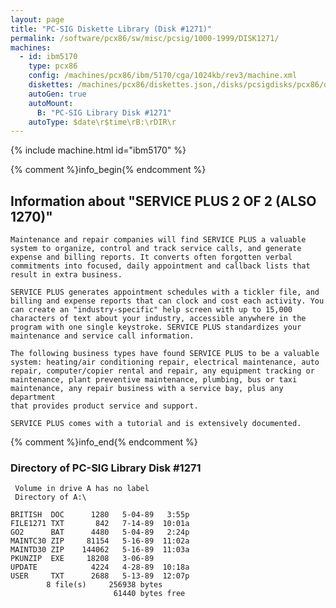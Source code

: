 ```yaml
---
layout: page
title: "PC-SIG Diskette Library (Disk #1271)"
permalink: /software/pcx86/sw/misc/pcsig/1000-1999/DISK1271/
machines:
  - id: ibm5170
    type: pcx86
    config: /machines/pcx86/ibm/5170/cga/1024kb/rev3/machine.xml
    diskettes: /machines/pcx86/diskettes.json,/disks/pcsigdisks/pcx86/diskettes.json
    autoGen: true
    autoMount:
      B: "PC-SIG Library Disk #1271"
    autoType: $date\r$time\rB:\rDIR\r
---
```


{% include machine.html id="ibm5170" %}

{% comment %}info_begin{% endcomment %}

## Information about "SERVICE PLUS 2 OF 2 (ALSO 1270)"

    Maintenance and repair companies will find SERVICE PLUS a valuable
    system to organize, control and track service calls, and generate
    expense and billing reports. It converts often forgotten verbal
    commitments into focused, daily appointment and callback lists that
    result in extra business.
    
    SERVICE PLUS generates appointment schedules with a tickler file, and
    billing and expense reports that can clock and cost each activity. You
    can create an "industry-specific" help screen with up to 15,000
    characters of text about your industry, accessible anywhere in the
    program with one single keystroke. SERVICE PLUS standardizes your
    maintenance and service call information.
    
    The following business types have found SERVICE PLUS to be a valuable
    system: heating/air conditioning repair, electrical maintenance, auto
    repair, computer/copier rental and repair, any equipment tracking or
    maintenance, plant preventive maintenance, plumbing, bus or taxi
    maintenance, any repair business with a service bay, plus any department
    that provides product service and support.
    
    SERVICE PLUS comes with a tutorial and is extensively documented.
{% comment %}info_end{% endcomment %}


### Directory of PC-SIG Library Disk #1271

     Volume in drive A has no label
     Directory of A:\

    BRITISH  DOC      1280   5-04-89   3:55p
    FILE1271 TXT       842   7-14-89  10:01a
    GO2      BAT      4480   5-04-89   2:24p
    MAINTC30 ZIP     81154   5-16-89  11:02a
    MAINTD30 ZIP    144062   5-16-89  11:03a
    PKUNZIP  EXE     18208   3-06-89
    UPDATE            4224   4-28-89  10:18a
    USER     TXT      2688   5-13-89  12:07p
            8 file(s)     256938 bytes
                           61440 bytes free
